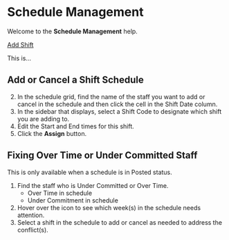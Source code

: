# Schedule Management

Welcome to the **Schedule Management** help.


[Add Shift](/add-shift.md)


This is...
## Add or Cancel a Shift Schedule
2. In the schedule grid, find the name of the staff you want to add or cancel in the schedule and then click the cell in the Shift Date column.
3. In the sidebar that displays, select a Shift Code to designate which shift you are adding to.
4. Edit the Start and End times for this shift. 
5. Click the **Assign** button. 

## Fixing Over Time or Under Committed Staff
This is only available when a schedule is in Posted status. 
1. Find the staff who is Under Committed or Over Time.
    - Over Time in schedule
    - Under Commitment in schedule
2. Hover over the icon to see which week(s) in the schedule needs attention. 
3. Select a shift in the schedule to add or cancel as needed to address the conflict(s). 



